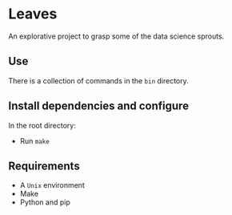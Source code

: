 # Leaves

An explorative project to grasp some of the data science sprouts.

## Use

There is a collection of commands in the `bin` directory.

## Install dependencies and configure
In the root directory:
- Run `make`

## Requirements
- A `Unix` environment
- Make
- Python and pip
